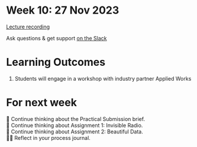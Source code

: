 # Week 10: 27 Nov 2023

[Lecture recording](https://ual.cloud.panopto.eu/Panopto/Pages/Viewer.aspx?id=205cf0af-4117-4f2a-9fe1-b08500de4c03)

<!-- Lecture slides: -->

Ask questions & get support [on the Slack](https://ual-cci.slack.com/)

# Learning Outcomes

1. Students will engage in a workshop with industry partner Applied Works

# For next week

💭 Continue thinking about the Practical Submission brief.  
💭 Continue thinking about Assignment 1: Invisible Radio.  
💭 Continue thinking about Assignment 2: Beautiful Data.  
✍🏼 Reflect in your process journal.
